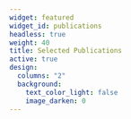 ```yaml
---
widget: featured
widget_id: publications
headless: true
weight: 40
title: Selected Publications
active: true
design:
  columns: "2"
  background:
    text_color_light: false
    image_darken: 0
---
```

